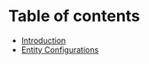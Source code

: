 # Table of contents

* [Introduction](README.md)
* [Entity Configurations](entity-configurations.md)

